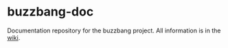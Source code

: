 # buzzbang-doc
Documentation repository for the buzzbang project.  All information is in the [wiki](https://github.com/buzzbangorg/buzzbang-doc/wiki).

